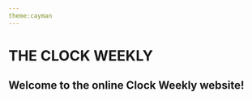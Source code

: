 ```yaml
---
theme:cayman
---
```

<html>
  <h1>THE CLOCK WEEKLY</h1>
  <h2>Welcome to the online Clock Weekly website!</h2>
  <a href:"archive.html"> </a>
</html>
